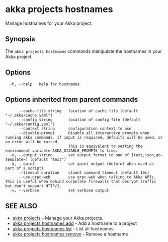 # akka projects hostnames

Manage hostnames for your Akka project.

## Synopsis

The `akka projects hostnames` commands manipulate the hostnames in your Akka project.

## Options

```
  -h, --help   help for hostnames
```

## Options inherited from parent commands

```
      --cache-file string   location of cache file (default "~/.akka/cache.yaml")
      --config string       location of config file (default "~/.akka/config.yaml")
      --context string      configuration context to use
      --disable-prompt      Disable all interactive prompts when running akka commands. If input is required, defaults will be used, or an error will be raised.
                            This is equivalent to setting the environment variable AKKA_DISABLE_PROMPTS to true.
  -o, --output string       set output format to one of [text,json,go-template=] (default "text")
  -q, --quiet               set quiet output (helpful when used as part of a script)
      --timeout duration    client command timeout (default 10s)
      --use-grpc-web        use grpc-web when talking to Akka APIs. This is useful when behind corporate firewalls that decrypt traffic but don't support HTTP/2.
  -v, --verbose             set verbose output
```

## SEE ALSO

* [akka projects](akka_projects.html)	 - Manage your Akka projects.
* [akka projects hostnames add](akka_projects_hostnames_add.html)	 - Add a hostname to a project
* [akka projects hostnames list](akka_projects_hostnames_list.html)	 - List all hostnames
* [akka projects hostnames remove](akka_projects_hostnames_remove.html)	 - Remove a hostname
